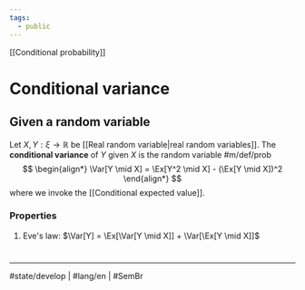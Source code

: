 ```yaml
---
tags:
  - public
---
```

[[Conditional probability]]
# Conditional variance

## Given a random variable

Let $X,Y : \xi \to \mathbb{R}$ be [[Real random variable|real random variables]].
The **conditional variance** of $Y$ given $X$ is the random variable #m/def/prob 
$$
\begin{align*}
\Var[Y \mid X] = \Ex[Y^2 \mid X] - (\Ex[Y \mid X])^2
\end{align*}
$$
where we invoke the [[Conditional expected value]].

### Properties

1. Eve's law: $\Var[Y] = \Ex[\Var[Y \mid X]] + \Var[\Ex[Y \mid X]]$

#
---
#state/develop | #lang/en | #SemBr

